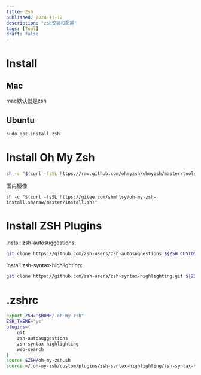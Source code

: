 ```yaml
---
title: Zsh
published: 2024-11-12
description: "zsh安装和配置"
tags: [Tool]
draft: false
---
```


# Install

## Mac

mac默认就是zsh

## Ubuntu

```shell
sudo apt install zsh
```

# Install Oh My Zsh

```bash
sh -c "$(curl -fsSL https://raw.github.com/ohmyzsh/ohmyzsh/master/tools/install.sh)"
```

国内镜像

```shell
sh -c "$(curl -fsSL https://gitee.com/shmhlsy/oh-my-zsh-install.sh/raw/master/install.sh)"
```

# Install ZSH Plugins

Install zsh-autosuggestions:

```bash
git clone https://github.com/zsh-users/zsh-autosuggestions ${ZSH_CUSTOM:-~/.oh-my-zsh/custom}/plugins/zsh-autosuggestions
```

Install zsh-syntax-highlighting:

```bash
git clone https://github.com/zsh-users/zsh-syntax-highlighting.git ${ZSH_CUSTOM:-~/.oh-my-zsh/custom}/plugins/zsh-syntax-highlighting
```

# .zshrc

```bash
export ZSH="$HOME/.oh-my-zsh"
ZSH_THEME="ys"
plugins=(
	git
	zsh-autosuggestions
	zsh-syntax-highlighting
	web-search
)
source $ZSH/oh-my-zsh.sh
source ~/.oh-my-zsh/custom/plugins/zsh-syntax-highlighting/zsh-syntax-highlighting.zsh
```
